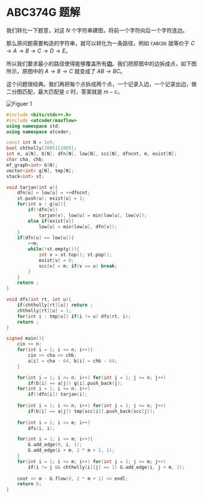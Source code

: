# ABC374G 题解

我们转化一下题意，对这 $N$ 个字符串建图，将前一个字符向后一个字符连边。

那么原问题需要构造的字符串，就可以转化为一条路径，例如 `CABCDE` 就等价于 $C \rightarrow A \rightarrow B \rightarrow C \rightarrow D \rightarrow E$。

所以我们要求最小的路径使得能够覆盖所有**边**。我们把原图中的边拆成点，如下图所示，原图中的 $A \rightarrow B \rightarrow C$ 就变成了 $AB \rightarrow BC$。

这个问题很经典。我们再把每个点拆成两个点，一个记录入边，一个记录出边，做二分图匹配，最大匹配是 $c$ 时，答案就是 $m - c$。

![Figuer 1](https://www.helloimg.com/i/2024/10/06/6701fd6122700.png)

```cpp
#include <bits/stdc++.h>
#include <atcoder/maxflow>
using namespace std;
using namespace atcoder;

const int N = 1e5;
bool chtholly[2005][2005];
int n, a[N], b[N], dfn[N], low[N], scc[N], dfncnt, m, exist[N];
char cha, chb;
mf_graph<int> G(N);
vector<int> g[N], tmp[N];
stack<int> st;

void tarjan(int u){
	dfn[u] = low[u] = ++dfncnt;
	st.push(u); exist[u] = 1;
	for(int v : g[u]){
		if(!dfn[v])
			tarjan(v), low[u] = min(low[u], low[v]);
		else if(exist[v])
			low[u] = min(low[u], dfn[v]);
	}
	if(dfn[u] == low[u]){
		++m;
		while(!st.empty()){
			int v = st.top(); st.pop();
			exist[v] = 0;
			scc[v] = m; if(v == u) break;
		}
	}
	return ;
}

void dfs(int rt, int u){
	if(chtholly[rt][u]) return ;
	chtholly[rt][u] = 1;
	for(int i : tmp[u]) if(i != u) dfs(rt, i);
	return ;
}

signed main(){
	cin >> n;
	for(int i = 1; i <= n; i++){
		cin >> cha >> chb;
		a[i] = cha - 64, b[i] = chb - 64;
	}

	for(int i = 1; i <= n; i++) for(int j = 1; j <= n; j++)
		if(b[i] == a[j]) g[i].push_back(j);
	for(int i = 1; i <= n; i++)
		if(!dfn[i]) tarjan(i);
	
	for(int i = 1; i <= n; i++) for(int j = 1; j <= n; j++)
		if(b[i] == a[j]) tmp[scc[i]].push_back(scc[j]);
	
	for(int i = 1; i <= m; i++)
		dfs(i, i);

	for(int i = 1; i <= m; i++){
		G.add_edge(0, i, 1);
		G.add_edge(i + m, 2 * m + 1, 1);
	}
	for(int i = 1; i <= m; i++) for(int j = 1; j <= m; j++)
		if(i != j && chtholly[i][j] == 1) G.add_edge(i, j + m, 1);
	
	cout << m - G.flow(0, 2 * m + 1) << endl;
	return 0;
}
```

